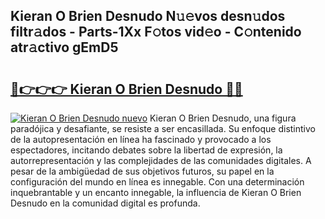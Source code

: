 ## Kieran O Brien Desnudo N𝚞𝚎vos desn𝚞dos filtr𝚊dos - Parts-1Xx F𝚘tos vid𝚎o - C𝚘ntenido atr𝚊ctivo gEmD5

# <h2><a href="http://mb4xgo.tromn.icu/?c=Kieran+O+Brien+Desnudo">🔗👉👉👉 Kieran O Brien Desnudo 🔗🔗</a></h2>

[![Kieran O Brien Desnudo nuevo](https://i.imgur.com/pEAQMta.gif)](http://mb4xgo.tromn.icu/?c=Kieran+O+Brien+Desnudo)
Kieran O Brien Desnudo, una figura paradójica y desafiante, se resiste a ser encasillada. Su enfoque distintivo de la autopresentación en línea ha fascinado y provocado a los espectadores, incitando debates sobre la libertad de expresión, la autorrepresentación y las complejidades de las comunidades digitales. A pesar de la ambigüedad de sus objetivos futuros, su papel en la configuración del mundo en línea es innegable. Con una determinación inquebrantable y un encanto innegable, la influencia de Kieran O Brien Desnudo en la comunidad digital es profunda.
